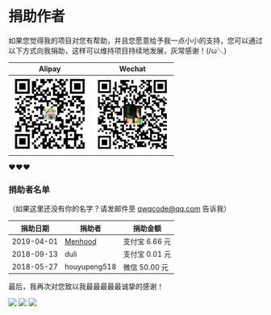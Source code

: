 # 捐助作者

如果您觉得我的项目对您有帮助，并且您愿意给予我一点小小的支持，您可以通过以下方式向我捐助，这样可以维持项目持续地发展，灰常感谢！(/ω＼)

| Alipay | Wechat | 
| :------: | :------: | 
| <img width="150" src="./docs/donate/alipay.png"> | <img width="150" src="./docs/donate/wechat.png"> | 

❤❤❤

### 捐助者名单

（如果这里还没有你的名字？请发邮件至 qwqcode@qq.com 告诉我）

| 捐助日期 | 捐助者 | 捐助金额 |
| --- | --- | --- |
| 2019-04-01 | [Menhood](https://www.menhood.wang/) | 支付宝 6.66 元 |
| 2018-09-13 | duli | 支付宝 0.01 元 |
| 2018-05-27 | houyupeng518 | 微信 50.00 元 |

最后，我再次对您致以我最最最最最诚挚的感谢！

![](https://user-images.githubusercontent.com/22412567/80300055-e9de6b00-87cb-11ea-9924-2bf02cdd4645.gif)
![](https://user-images.githubusercontent.com/22412567/80300055-e9de6b00-87cb-11ea-9924-2bf02cdd4645.gif)
![](https://user-images.githubusercontent.com/22412567/80300055-e9de6b00-87cb-11ea-9924-2bf02cdd4645.gif)
